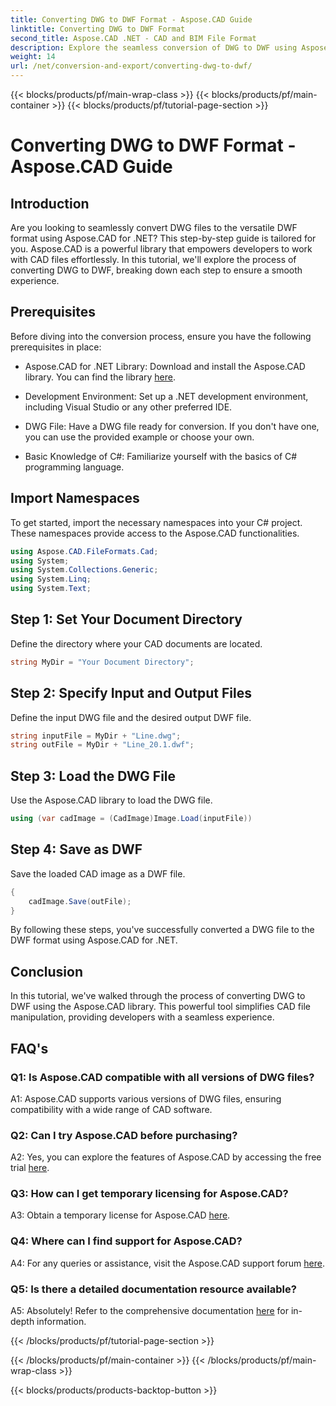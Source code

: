 ```yaml
---
title: Converting DWG to DWF Format - Aspose.CAD Guide
linktitle: Converting DWG to DWF Format
second_title: Aspose.CAD .NET - CAD and BIM File Format
description: Explore the seamless conversion of DWG to DWF using Aspose.CAD for .NET. Follow our step-by-step guide for a hassle-free experience.
weight: 14
url: /net/conversion-and-export/converting-dwg-to-dwf/
---
```


{{< blocks/products/pf/main-wrap-class >}}
{{< blocks/products/pf/main-container >}}
{{< blocks/products/pf/tutorial-page-section >}}

# Converting DWG to DWF Format - Aspose.CAD Guide

## Introduction

Are you looking to seamlessly convert DWG files to the versatile DWF format using Aspose.CAD for .NET? This step-by-step guide is tailored for you. Aspose.CAD is a powerful library that empowers developers to work with CAD files effortlessly. In this tutorial, we'll explore the process of converting DWG to DWF, breaking down each step to ensure a smooth experience.

## Prerequisites

Before diving into the conversion process, ensure you have the following prerequisites in place:

- Aspose.CAD for .NET Library: Download and install the Aspose.CAD library. You can find the library [here](https://releases.aspose.com/cad/net/).

- Development Environment: Set up a .NET development environment, including Visual Studio or any other preferred IDE.

- DWG File: Have a DWG file ready for conversion. If you don't have one, you can use the provided example or choose your own.

- Basic Knowledge of C#: Familiarize yourself with the basics of C# programming language.

## Import Namespaces

To get started, import the necessary namespaces into your C# project. These namespaces provide access to the Aspose.CAD functionalities.

```csharp
using Aspose.CAD.FileFormats.Cad;
using System;
using System.Collections.Generic;
using System.Linq;
using System.Text;
```

## Step 1: Set Your Document Directory

Define the directory where your CAD documents are located.

```csharp
string MyDir = "Your Document Directory";
```

## Step 2: Specify Input and Output Files

Define the input DWG file and the desired output DWF file.

```csharp
string inputFile = MyDir + "Line.dwg";
string outFile = MyDir + "Line_20.1.dwf";
```

## Step 3: Load the DWG File

Use the Aspose.CAD library to load the DWG file.

```csharp
using (var cadImage = (CadImage)Image.Load(inputFile))
```

## Step 4: Save as DWF

Save the loaded CAD image as a DWF file.

```csharp
{
    cadImage.Save(outFile);
}
```

By following these steps, you've successfully converted a DWG file to the DWF format using Aspose.CAD for .NET.

## Conclusion

In this tutorial, we've walked through the process of converting DWG to DWF using the Aspose.CAD library. This powerful tool simplifies CAD file manipulation, providing developers with a seamless experience.

## FAQ's

### Q1: Is Aspose.CAD compatible with all versions of DWG files?

A1: Aspose.CAD supports various versions of DWG files, ensuring compatibility with a wide range of CAD software.

### Q2: Can I try Aspose.CAD before purchasing?

A2: Yes, you can explore the features of Aspose.CAD by accessing the free trial [here](https://releases.aspose.com/).

### Q3: How can I get temporary licensing for Aspose.CAD?

A3: Obtain a temporary license for Aspose.CAD [here](https://purchase.aspose.com/temporary-license/).

### Q4: Where can I find support for Aspose.CAD?

A4: For any queries or assistance, visit the Aspose.CAD support forum [here](https://forum.aspose.com/c/cad/19).

### Q5: Is there a detailed documentation resource available?

A5: Absolutely! Refer to the comprehensive documentation [here](https://reference.aspose.com/cad/net/) for in-depth information.

{{< /blocks/products/pf/tutorial-page-section >}}

{{< /blocks/products/pf/main-container >}}
{{< /blocks/products/pf/main-wrap-class >}}

{{< blocks/products/products-backtop-button >}}
